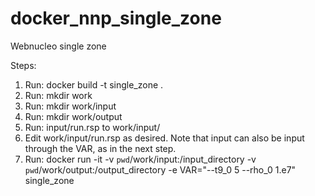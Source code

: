 # docker_nnp_single_zone
Webnucleo single zone

Steps:

1) Run:  docker build -t single_zone .
2) Run:  mkdir work
3) Run:  mkdir work/input
4) Run:  mkdir work/output
5) Run:  input/run.rsp to work/input/
6) Edit work/input/run.rsp as desired.  Note that input can also be input through the VAR, as in the next step.
7) Run:  docker run -it -v `pwd`/work/input:/input_directory -v `pwd`/work/output:/output_directory -e VAR="--t9_0 5 --rho_0 1.e7" single_zone
